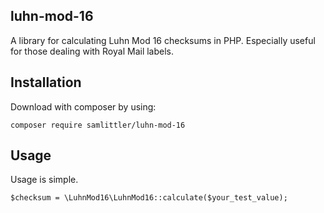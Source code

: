 luhn-mod-16
-
A library for calculating Luhn Mod 16 checksums in PHP. Especially useful for those dealing with Royal Mail labels.

## Installation

Download with composer by using:

    composer require samlittler/luhn-mod-16
    
## Usage

Usage is simple.

    $checksum = \LuhnMod16\LuhnMod16::calculate($your_test_value);